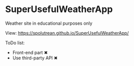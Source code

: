 # SuperUsefulWeatherApp
Weather site in educational purposes only

View:
https://spolutrean.github.io/SuperUsefulWeatherApp/

ToDo list:
* Front-end part ✖ 
* Use third-party API ✖ 
